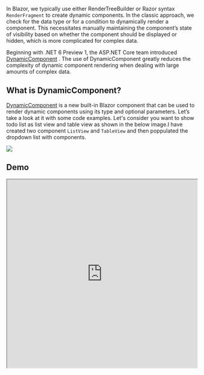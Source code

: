 In Blazor, we typically use either RenderTreeBuilder or Razor syntax `RenderFragment` to create dynamic components. In the classic approach, we check for the data type or for a condition to dynamically render a component. This necessitates manually maintaining the component’s state of visibility based on whether the component should be displayed or hidden, which is more complicated for complex data.

Beginning with .NET 6 Preview 1, the ASP.NET Core team introduced  [DynamicComponent](https://devblogs.microsoft.com/aspnet/asp-net-core-updates-in-net-6-preview-1/#dynamiccomponent) . The use of DynamicComponent greatly reduces the complexity of dynamic component rendering when dealing with large amounts of complex data.

## What is DynamicComponent?

[DynamicComponent](https://devblogs.microsoft.com/aspnet/asp-net-core-updates-in-net-6-preview-1/#dynamiccomponent ) is a new built-in Blazor component that can be used to render dynamic components using its type and optional parameters. Let’s take a look at it with some code examples. 
Let's consider you want to show todo list as list view and table view as shown in the below image.I have created two component `ListView` and `TableView` and then poppulated the dropdown list with components.


![](https://blogger.googleusercontent.com/img/a/AVvXsEhSyIQqPK6VeuhXj1KE62AksLrPx4wxlQ6LhyHAN3cv8Rde7BC6tV7wrR-1ZgpML_D0yVs9n7dQK5Shvuet1UFNgOp99JOxA7EguocmjRnvp3Men02mioA87WVvPNNCNEA8vQlQMtrdX9rHdn31b0gqEM53U3VObA5cc34PTi6MWDJXqzAGydEZFn9siQ=w640-h450)



## Demo

<iframe width="100%" height="500px" src="https://blazorrepl.telerik.com/repl/embed/QwEAwWvx16pyPHlV47?editor=true&result=true&errorList=false"></iframe>
<!--stackedit_data:
eyJoaXN0b3J5IjpbMTMxNjI1OTYxMiw4NTEyNTA2MDksMTQ2Mj
gwNDQ0NF19
-->